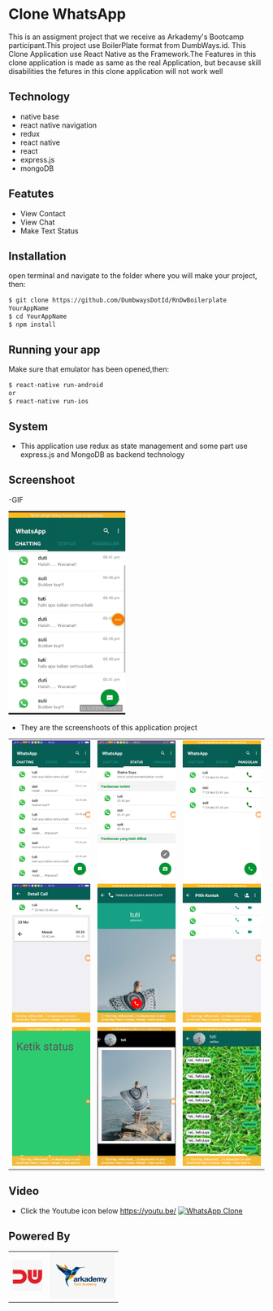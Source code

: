 # Clone WhatsApp
This is an assigment project that we receive as Arkademy's Bootcamp participant.This project use BoilerPlate format from DumbWays.id. This Clone Application use React Native as the Framework.The Features in this clone application is made as same as the real Application, but because skill disabilities the fetures in this clone application will not work well


## Technology

- native base
- react native navigation
- redux
- react native
- react
- express.js
- mongoDB

## Featutes

- View Contact
- View Chat
- Make Text Status

## Installation

open terminal and navigate to the folder where you will make your project, then:
```
$ git clone https://github.com/DumbwaysDotId/RnDwBoilerplate YourAppName
$ cd YourAppName
$ npm install
```

## Running your app 

Make sure that emulator has been opened,then:
```
$ react-native run-android
or
$ react-native run-ios
```

## System

- This application use redux  as state management and some part use express.js and MongoDB as backend technology

## Screenshoot
-GIF

<img src="https://github.com/HandiSutriyan/CloneWhatsApp/blob/master/20180607_204353.gif" width=230 height=400/>

- They are the screenshoots of this application project

|            |            |          |
|------------|------------|----------|
|<img src="https://github.com/HandiSutriyan/CloneWhatsApp/blob/master/Screenshot_2018-06-07-14-16-25-45.png" >|<img src="https://github.com/HandiSutriyan/CloneWhatsApp/blob/master/Screenshot_2018-06-07-14-16-29-31.png" >|<img src="https://github.com/HandiSutriyan/CloneWhatsApp/blob/master/Screenshot_2018-06-07-14-16-32-84.png" >|
|<img src="https://github.com/HandiSutriyan/CloneWhatsApp/blob/master/Screenshot_2018-06-07-14-16-37-84.png" >|<img src="https://github.com/HandiSutriyan/CloneWhatsApp/blob/master/Screenshot_2018-06-07-14-16-43-90.png" >|<img src="https://github.com/HandiSutriyan/CloneWhatsApp/blob/master/Screenshot_2018-06-07-14-16-48-84.png" >|
|<img src="https://github.com/HandiSutriyan/CloneWhatsApp/blob/master/Screenshot_2018-06-07-14-16-56-21.png">|<img src="https://github.com/HandiSutriyan/CloneWhatsApp/blob/master/Screenshot_2018-06-07-14-17-01-32.png" >|<img src="https://github.com/HandiSutriyan/CloneWhatsApp/blob/master/Screenshot_2018-06-07-14-17-11-07.png" >

## Video
- Click the Youtube icon below
https://youtu.be/
[![WhatsApp Clone](https://img.youtube.com/vi/RlNt-Cl-6ZI/0.jpg)](https://www.youtube.com/watch?v=RlNt-Cl-6ZI)

## Powered By
|           |         |
|----------|----------|
|![](https://github.com/HandiSutriyan/CloneWhatsApp/blob/master/WhatsApp%20Image%202018-06-07%20at%2007.23.44.jpeg)|![](https://github.com/HandiSutriyan/CloneWhatsApp/blob/master/WhatsApp%20Image%202018-06-07%20at%2007.23.45.jpeg)|


